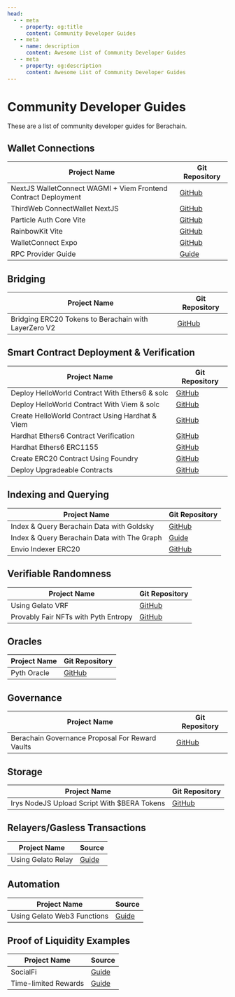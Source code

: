 ```yaml
---
head:
  - - meta
    - property: og:title
      content: Community Developer Guides
  - - meta
    - name: description
      content: Awesome List of Community Developer Guides
  - - meta
    - property: og:description
      content: Awesome List of Community Developer Guides
---
```


# Community Developer Guides

These are a list of community developer guides for Berachain.

## Wallet Connections

| Project Name                                                   | Git Repository                                                                             |
| -------------------------------------------------------------- | ------------------------------------------------------------------------------------------ |
| NextJS WalletConnect WAGMI + Viem Frontend Contract Deployment | [GitHub](https://github.com/berachain/guides/tree/main/apps/walletconnect-nextjs)          |
| ThirdWeb ConnectWallet NextJS                                  | [GitHub](https://github.com/berachain/guides/tree/main/apps/thirdweb-connectwallet-nextjs) |
| Particle Auth Core Vite                                        | [GitHub](https://github.com/berachain/guides/tree/main/apps/particle-auth-core-vite)       |
| RainbowKit Vite                                                | [GitHub](https://github.com/berachain/guides/tree/main/apps/rainbowkit-vite)               |
| WalletConnect Expo                                             | [GitHub](https://github.com/berachain/guides/tree/main/apps/walletconnect-expo)            |
| RPC Provider Guide                                             | [Guide](https://blog.berachain.com/blog/your-berachain-rpc-guide)                          |

## Bridging

| Project Name                                         | Git Repository                                                             |
| ---------------------------------------------------- | -------------------------------------------------------------------------- |
| Bridging ERC20 Tokens to Berachain with LayerZero V2 | [GitHub](https://github.com/berachain/guides/tree/main/apps/layerzero-oft) |

## Smart Contract Deployment & Verification

| Project Name                                    | Git Repository                                                                             |
| ----------------------------------------------- | ------------------------------------------------------------------------------------------ |
| Deploy HelloWorld Contract With Ethers6 & solc  | [GitHub](https://github.com/berachain/guides/tree/main/apps/ethers6-solc-helloworld)       |
| Deploy HelloWorld Contract With Viem & solc     | [GitHub](https://github.com/berachain/guides/tree/main/apps/viem-solc-helloworld)          |
| Create HelloWorld Contract Using Hardhat & Viem | [GitHub](https://github.com/berachain/guides/tree/main/apps/hardhat-viem-helloworld)       |
| Hardhat Ethers6 Contract Verification           | [GitHub](https://github.com/berachain/guides/tree/main/apps/hardhat-contract-verification) |
| Hardhat Ethers6 ERC1155                         | [GitHub](https://github.com/berachain/guides/tree/main/apps/hardhat-ethers6-erc1155)       |
| Create ERC20 Contract Using Foundry             | [GitHub](https://github.com/berachain/guides/tree/main/apps/foundry-erc20)                 |
| Deploy Upgradeable Contracts                    | [GitHub](https://github.com/berachain/guides/tree/main/apps/openzeppelin-upgrades)         |

## Indexing and Querying

| Project Name                                | Git Repository                                                                   |
| ------------------------------------------- | -------------------------------------------------------------------------------- |
| Index & Query Berachain Data with Goldsky   | [GitHub](https://github.com/berachain/guides/tree/main/apps/goldsky-subgraph)    |
| Index & Query Berachain Data with The Graph | [Guide](https://thegraph.com/docs/en/subgraphs/quick-start/)                     |
| Envio Indexer ERC20                         | [GitHub](https://github.com/berachain/guides/tree/main/apps/envio-indexer-erc20) |

## Verifiable Randomness

| Project Name                         | Git Repository                                                            |
| ------------------------------------ | ------------------------------------------------------------------------- |
| Using Gelato VRF                     | [GitHub](https://github.com/berachain/guides/tree/main/apps/gelato-vrf)   |
| Provably Fair NFTs with Pyth Entropy | [GitHub](https://github.com/berachain/guides/tree/main/apps/pyth-entropy) |

## Oracles

| Project Name | Git Repository                                                           |
| ------------ | ------------------------------------------------------------------------ |
| Pyth Oracle  | [GitHub](https://github.com/berachain/guides/tree/main/apps/pyth-oracle) |

## Governance

| Project Name                                    | Git Repository                                                                             |
| ----------------------------------------------- | ------------------------------------------------------------------------------------------ |
| Berachain Governance Proposal For Reward Vaults | [GitHub](https://github.com/berachain/guides/tree/main/apps/berachain-governance-proposal) |

## Storage

| Project Name                                | Git Repository                                                                |
| ------------------------------------------- | ----------------------------------------------------------------------------- |
| Irys NodeJS Upload Script With $BERA Tokens | [GitHub](https://github.com/berachain/guides/tree/main/apps/irys-bera-nodejs) |

## Relayers/Gasless Transactions

| Project Name       | Source                                                                                   |
| ------------------ | ---------------------------------------------------------------------------------------- |
| Using Gelato Relay | [Guide](https://docs.google.com/document/d/1dsSGGYZ4IIE8EAhrMH8SOQFmIygcaibRYHiar2Vj2Kw) |

## Automation

| Project Name                | Source                                                                                   |
| --------------------------- | ---------------------------------------------------------------------------------------- |
| Using Gelato Web3 Functions | [Guide](https://docs.google.com/document/d/1kUuvYwUH6tyLM4mNJYNu22jS6lPynvSSF_x8NDAZzRg) |

## Proof of Liquidity Examples

| Project Name         | Source                                                                                  |
| -------------------- | --------------------------------------------------------------------------------------- |
| SocialFi             | [Guide](https://blog.berachain.com/blog/poltech-proof-of-liquidity-goes-social)         |
| Time-limited Rewards | [Guide](https://blog.berachain.com/blog/onlypaws-bearing-it-all-for-proof-of-liquidity) |
